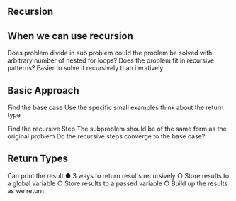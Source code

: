 ## Recursion


## When we can use recursion

Does problem divide in sub problem
could the problem be solved with arbitrary number of nested for loops?
Does the problem fit in recursive patterns?
Easier to solve it recursively than iteratively


## Basic Approach

Find the base case
Use the specific small examples
think about the return type

Find the recursive Step
The subproblem should be of the same form as the original problem
Do the recursive steps converge to the base case?

## Return Types
 Can print the result
● 3 ways to return results recursively
○ Store results to a global variable
○ Store results to a passed variable
○ Build up the results as we return